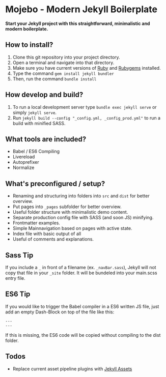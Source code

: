 # Mojebo -  Modern Jekyll Boilerplate

**Start your Jekyll project with this straightforward, minimalistic and modern boilerplate.**

## How to install?

1. Clone this git repository into your project directory.
2. Open a terminal and navigate into that directory.
3. Make sure you have current versions of [Ruby](https://www.ruby-lang.org/en/downloads/) and [Rubygems](https://rubygems.org/pages/download) installed.
4. Type the command `gem install jekyll bundler`
5. Then, run the command `bundle install`

## How develop and build?

1. To run a local development server type `bundle exec jekyll serve` or simply `jekyll serve`.
2. Run `jekyll build --config "_config.yml, _config_prod.yml"` to run a build with minified SASS.

## What tools are included?

- Babel / ES6 Compiling
- Livereload
- Autoprefixer
- Normalize

## What's preconfigured / setup?

- Renaming and structuring into folders into `src` and `dist` for better overview.
- Put pages into `_pages` subfolder for better overview.
- Useful folder structure with minimalistic demo content.
- Separate production config file with SASS (and soon JS) minifying.
- Frontmatter examples.
- Simple Mainnavigation based on pages with active state.
- Index file with basic output of all
- Useful of comments and explanations.

## Sass Tip

If you include a `_` in front of a filename (ex. `_navBar.sass`), Jekyll will not copy that file in your `_site` folder. It will be bundeled into your main.scss entry file.

## ES6 Tip

If you would like to trigger the Babel compiler in a ES6 written JS file, just add an empty Dash-Block on top of the file like this:

```
---
---

```

If this is missing, the ES6 code will be copied without compiling to the dist folder.

## Todos

- Replace current asset pipeline plugins with [Jekyll Assets](https://github.com/envygeeks/jekyll-assets)
